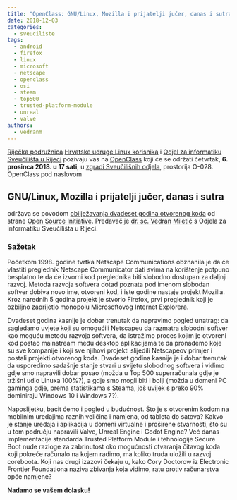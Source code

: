```yaml
---
title: "OpenClass: GNU/Linux, Mozilla i prijatelji jučer, danas i sutra (obilježavanje dvadeset godina otvorenog koda)"
date: 2018-12-03
categories: 
  - sveuciliste
tags: 
  - android
  - firefox
  - linux
  - microsoft
  - netscape
  - openclass
  - osi
  - steam
  - top500
  - trusted-platform-module
  - unreal
  - valve
authors: 
  - vedranm
---
```


[Riječka podružnica](../podruznica.md) [Hrvatske udruge Linux korisnika](http://www.linux.hr/) i [Odjel za informatiku Sveučilišta u Rijeci](https://www.inf.uniri.hr/) pozivaju vas na [OpenClass](../aktivnosti.md#openclass) koji će se održati četvrtak, **6\. prosinca 2018. u 17 sati**, u [zgradi Sveučilišnih odjela](https://www.openstreetmap.org/way/436306129), prostorija O-028. OpenClass pod naslovom

## GNU/Linux, Mozilla i prijatelji jučer, danas i sutra

<!-- more -->

održava se povodom [obilježavanja dvadeset godina otvorenog koda](https://opensource.net/) od strane [Open Source Initiative](https://opensource.org/). Predavač je [dr. sc. Vedran](https://vedran.miletic.net/) [Miletić](https://www.miletic.net/) s Odjela za informatiku Sveučilišta u Rijeci.

### Sažetak

Početkom 1998. godine tvrtka Netscape Communications obznanila je da će vlastiti preglednik Netscape Communicator dati svima na korištenje potpuno besplatno te da će izvorni kod preglednika biti slobodno dostupan za daljnji razvoj. Metoda razvoja softvera dotad poznata pod imenom slobodan softver dobiva novo ime, otvoreni kod, i iste godine nastaje projekt Mozilla. Kroz narednih 5 godina projekt je stvorio Firefox, prvi preglednik koji je ozbiljno zaprijetio monopolu Microsoftovog Internet Explorera.

Dvadeset godina kasnije je dobar trenutak da napravimo pogled unatrag: da sagledamo uvjete koji su omogućili Netscapeu da razmatra slobodni softver kao moguću metodu razvoja softvera, da istražimo proces kojim je otvoreni kod postao mainstream među desktop aplikacijama te da pronađemo koje su sve kompanije i koji sve njihovi projekti slijedili Netscapeov primjer i postali projekti otvorenog koda. Dvadeset godina kasnije je i dobar trenutak da usporedimo sadašnje stanje stvari u svijetu slobodnog softvera i vidimo gdje smo napravili dobar posao (možda u Top 500 superračunala gdje je tržišni udio Linuxa 100%?), a gdje smo mogli biti i bolji (možda u domeni PC gaminga gdje, prema statistikama s Steama, još uvijek s preko 90% dominiraju Windows 10 i Windows 7?).

Naposlijetku, bacit ćemo i pogled u budućnost. Što je s otvorenim kodom na mobilnim uređajima raznih veličina i namjena, od tableta do satova? Kakvo je stanje uređaja i aplikacija u domeni virtualne i proširene stvarnosti, što su u tom području napravili Valve, Unreal Engine i Godot Engine? Već danas implementacije standarda Trusted Platform Module i tehnologije Secure Boot nude razloge za zabrinutost oko mogućnosti otvaranja čitavog koda koji pokreće računalo na kojem radimo, ma koliko truda uložili u razvoj coreboota. Koji nas drugi izazovi čekaju u, kako Cory Doctorow iz Electronic Frontier Foundationa naziva zbivanja koja vidimo, ratu protiv računarstva opće namjene?

**Nadamo se vašem dolasku!**
